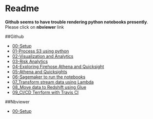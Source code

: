 # Readme

**Github seems to have trouble rendering python notebooks presently**. Please click on **nbviewer** link

##Github

* [00-Setup](./00_setup.ipynb) 
* [01-Process S3 using python](./01_Process_s3_files.ipynb)
* [02-Visualization and Analytics](./02_Visualization_and_Analytics.ipynb)
* [03-Risk Analytics](./03_Risk_Analytics.ipynb)
* [04-Exploring Firehose,Athena and Quicksight](./04_Exploring_Kinesis_Firehose.ipynb)
* [05-Athena and Quicksights](./05_Athena_Quicksight.ipynb)
* [06-Sagemaker to run the notebooks](./06_Sagemaker_jupyterlab.ipynb)
* [07_Transform stream data using Lambda](./07_Transform_lambda.ipynb)
* [08_Move data to Redshift using Glue](./08_Glue_Redshift.ipynb)
* [09_CI/CD Terrform with Travis CI](./09_Integrating_terraform_travisci.ipynb)

##Nbviewer
* [00-Setup](https://nbviewer.jupyter.org/github/satishrsdg/aws-finance-analytics-demo/blob/master/jupyter-lab/00_setup.ipynb) 
